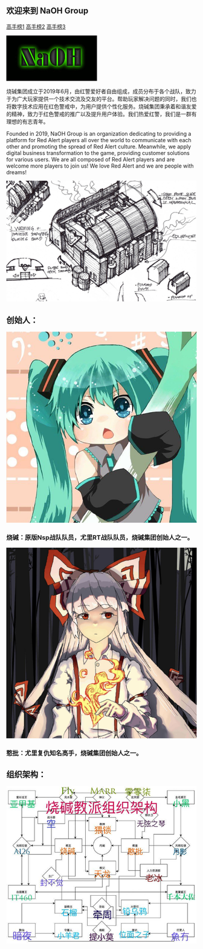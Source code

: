 ## 欢迎来到 NaOH Group
[高手榜1](gaoshou1.md)
[高手榜2](gaoshou2.md)
[高手榜3](gaoshou3.md)

![Image](/img/NaOH.png)

烧碱集团成立于2019年6月，由红警爱好者自由组成，成员分布于各个战队，致力于为广大玩家提供一个技术交流及交友的平台。帮助玩家解决问题的同时，我们也将数字技术应用在红色警戒中，为用户提供个性化服务。烧碱集团秉承着和谐友爱的精神，致力于红色警戒的推广以及提升用户体验。我们热爱红警，我们是一群有理想的有志青年。

Founded in 2019, NaOH Group is an organization dedicating to providing a platform for Red Alert players all over the world to communicate with each other and promoting the spread of Red Alert culture. Meanwhile, we apply digital business transformation to the game, providing customer solutions for various users. We are all composed of Red Alert players and are welcome more players to join us! We love Red Alert and we are people with dreams!

![Image](/img/final_background.jpg)


## 创始人：

![Image](/img/me.jpg)
### 烧碱：原版Nsp战队队员，尤里RT战队队员，烧碱集团创始人之一。


![Image](/img/han.png)
### 憨批：尤里复仇知名高手，烧碱集团创始人之一。

## 组织架构：
![Image](/img/zuzhijiagou.jpg)